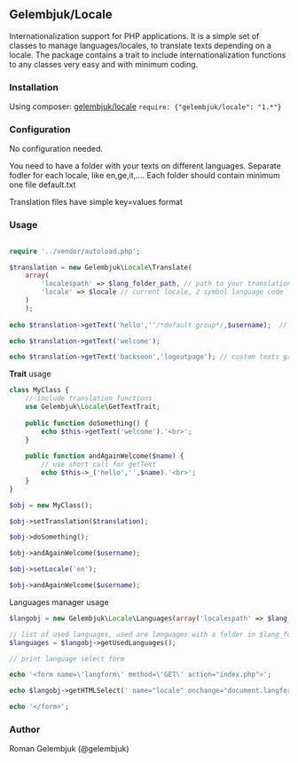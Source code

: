 ## Gelembjuk/Locale

Internationalization support for PHP applications. It is a simple set of classes to manage languages/locales, to translate texts depending on a locale.
The package contains a trait to include internationalization functions to any classes very easy and with minimum coding.

### Installation
Using composer: [gelembjuk/locale](http://packagist.org/packages/gelembjuk/locale) ``` require: {"gelembjuk/locale": "1.*"} ```


### Configuration

No configuration needed.

You need to have a folder with your texts on different languages. Separate fodler for each locale, like en,ge,it,.... Each folder should contain minimum one file default.txt

Translation files have simple key=values format

### Usage


```php

require '../vendor/autoload.php';

$translation = new Gelembjuk\Locale\Translate(
	array(
		'localespath' => $lang_folder_path, // path to your translations directory
		'locale' => $locale // current locale, 2 symbol language code
	)
	);
	
echo $translation->getText('hello',''/*default group*/,$username);  // hello = Hello, %s on our site. $username will be put in place of %s

echo $translation->getText('welcome');

echo $translation->getText('backsoon','logoutpage'); // custom texts group in a separate web site

```

**Trait** usage

```php
class MyClass {
	// include translation functions
	use Gelembjuk\Locale\GetTextTrait;
	
	public function doSomething() {
		echo $this->getText('welcome').'<br>';
	}
	
	public function andAgainWelcome($name) {
		// use short call for getText
		echo $this->_('hello','',$name).'<br>';
	}
}

$obj = new MyClass();

$obj->setTranslation($translation);

$obj->doSomething();

$obj->andAgainWelcome($username);

$obj->setLocale('en');

$obj->andAgainWelcome($username);

```

Languages manager usage


```php
$langobj = new Gelembjuk\Locale\Languages(array('localespath' => $lang_folder_path));

// list of used languages, used are languages with a folder in $lang_folder_path
$languages = $langobj->getUsedLanguages();

// print language select form

echo '<form name=\'langform\' method=\'GET\' action="index.php">';

echo $langobj->getHTMLSelect(' name="locale" onchange="document.langform.submit()" ',$locale/*current selected locale*/);

echo '</form>';

```

### Author

Roman Gelembjuk (@gelembjuk)

